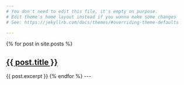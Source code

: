 ```yaml
---
# You don't need to edit this file, it's empty on purpose.
# Edit theme's home layout instead if you wanna make some changes
# See: https://jekyllrb.com/docs/themes/#overriding-theme-defaults

---
```

{% for post in site.posts %}
  <h2><a href="{{ post.url }}">{{ post.title }}</a></h2>
  {{ post.excerpt }}
{% endfor %}
---
